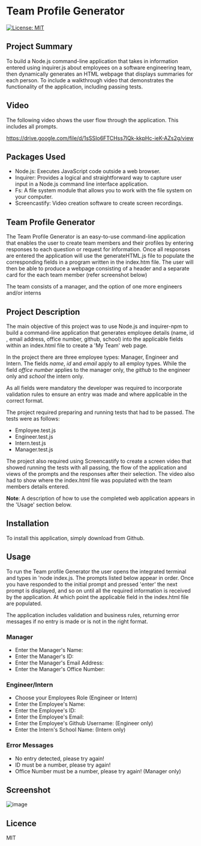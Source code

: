 # Team Profile Generator

[![License: MIT](https://img.shields.io/badge/license-MIT-yellow.svg)](https://opensource.org/licenses/MIT)

## Project Summary

To build a Node.js command-line application that takes in information entered using inquirer.js about employees on a software engineering team, then dynamically generates an HTML webpage that displays summaries for each person.  To include a walkthrough video that demonstrates the functionality of the application, including passing tests.

## Video

The following video shows the user flow through the application. This includes all prompts.

https://drive.google.com/file/d/1sSSIo6FTCHss7lQk-kkpHc-ieK-AZs2g/view

## Packages Used

- Node.js: Executes JavaScript code outside a web browser.
- Inquirer: Provides a logical and straightforward way to capture user input in a Node.js command line interface application.
- Fs: A file system module that allows you to work with the file system on your computer.
- Screencastify: Video creation software to create screen recordings.

## Team Profile Generator

The Team Profile Generator is an easy-to-use command-line application that enables the user to create team members and their profiles by entering responses to each question or request for information. Once all responses are entered the application will use the generateHTML.js file to populate the corresponding fields in a program written in the index.htm file. The user will then be able to produce a webpage consisting of a  header and a separate card for the each team member (refer screenshot below)

The team consists of a manager, and the option of one more engineers and/or interns

## Project Description

The main objective of this project was to use Node.js and inquirer-npm to build a command-line application that generates employee details (name, id , email address, office number, github, school) into the applicable fields within an index.html file to create a 'My Team' web page. 

In the project there are three employee types: Manager, Engineer and Intern. The fields *name*, *id* and *email* apply to all employ types. While the field *office number* applies to the manager only, the *github* to the engineer only and *school* the intern only.  

As all fields were mandatory the developer was required to incorporate validation rules to ensure an entry was made and where applicable in the correct format.

The project required preparing and running tests that had to be passed. The tests were as follows:
- Employee.test.js
- Engineer.test.js
- Intern.test.js
- Manager.test.js

The project also required using Screencastify to create a screen video that showed running the tests with all passing, the flow of the application and views of the prompts and the responses after their selection. The video also had to show where the index.html file was populated with the team members details entered.

**Note**: A description of how to use the completed web application appears in the 'Usage' section below.

## Installation

To install this application, simply download from Github.

## Usage

To run the Team profile Generator the user opens the integrated terminal and types in 'node index.js. The prompts listed below appear in order. Once you have responded to the initial prompt and pressed 'enter' the next prompt is displayed, and so on until all the required information is received by the application. At which point the applicable field in the index.html file are populated.

 The application includes validation and business rules, returning error messages if no entry is made or is not in the right format. 

### Manager

- Enter the Manager's Name:
- Enter the Manager's ID:
- Enter the Manager's Email Address:
- Enter the Manager's Office Number:

### Engineer/Intern

- Choose your Employees Role (Engineer or Intern)
- Enter the Employee's Name:
- Enter the Employee's ID:
- Enter the Employee's Email:
- Enter the Employee's Github Username: (Engineer only)
- Enter the Intern's School Name: (Intern only)

### Error Messages

- No entry detected, please try again!
- ID must be a number, please try again!
- Office Number must be a number, please try again! (Manager only)

## Screenshot

![image](https://user-images.githubusercontent.com/115671306/217737961-487c1387-21f7-4d4a-a213-ed4520f44724.png)

## Licence

MIT







